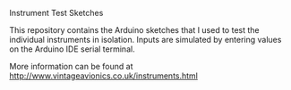 Instrument Test Sketches

This repository contains the Arduino sketches that I used to test the individual instruments in isolation. Inputs are simulated by entering values on the Arduino IDE serial terminal.

More information can be found at http://www.vintageavionics.co.uk/instruments.html

